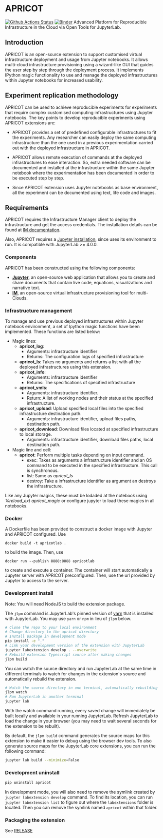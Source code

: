 # APRICOT

[![Github Actions Status](https://github.com/grycap/apricotlab/workflows/Build/badge.svg)](https://github.com/grycap/apricotlab/actions/workflows/build.yml)
[![Binder](https://mybinder.org/badge_logo.svg)](https://mybinder.org/v2/gh/grycap/apricotlab/main?urlpath=lab)
Advanced Platform for Reproducible Infrastructure in the Cloud via Open Tools for JupyterLab.

## Introduction

APRICOT is an open-source extension to support customised virtual infrastructure deployment and usage from Jupyter notebooks. It allows multi-cloud infrastructure provisioning using a wizard-like GUI that guides the user step by step through the deployment process. It implements IPython magic functionality to use and manage the deployed infrastructures within Jupyter notebooks for increased usability.

## Experiment replication methodology

APRICOT can be used to achieve reproducible experiments for experiments that require complex customised computing infrastructures using Jupyter notebooks. The key points to develop reproducible experiments using APRICOT extensions are:

- APRICOT provides a set of predefined configurable infrastructures to fit the experiments. Any researcher can easily deploy the same computing infrastructure than the one used in a previous experimentation carried out with the deployed infrastructure in APRICOT.

- APRICOT allows remote execution of commands at the deployed infrastructures to ease interaction. So, extra needed software can be documented and installed at the infrastructure within the same Jupyter notebook where the experimentation has been documented in order to be executed step by step.

- Since APRICOT extension uses Jupyter notebooks as base environment, all the experiment can be documented using text, life code and images.

## Requirements

APRICOT requires the Infrastructure Manager client to deploy the infrastructure and get the access credentials. The installation details can be found at [IM documentation](https://imdocs.readthedocs.io/en/devel/gstarted.html).

Also, APRICOT requires a [Jupyter installation](https://jupyter.org/install), since uses its environment to run. It is compatible with JupyterLab >= 4.0.0.

### Components

APRICOT has been constructed using the following components:

- [**Jupyter**](https://jupyter.org/), an open-source web application that allows you to create and share documents that contain live code, equations, visualizations and narrative text.
- [**IM**](https://www.grycap.upv.es/im/index.php), an open-source virtual infrastructure provisioning tool for multi-Clouds.

### Infrastructure management

To manage and use previous deployed infrastructures within Jupyter notebook environment, a set of Ipython magic functions have been implemented. These functions are listed below:

- Magic lines:
  - **apricot_log**:
    - Arguments: infrastructure identifier
    - Returns: The configuration logs of specified infrastructure
  - **apricot_ls**: Takes no arguments and returns a list with all the deployed infrastructures using this extension.
  - **apricot_info**:
    - Arguments: infrastructure identifier
    - Returns: The specifications of specified infrastructure
  - **apricot_vmls**:
    - Arguments: infrastructure identifier.
    - Return: A list of working nodes and their status at the specified infrastructure.
  - **apricot_upload**: Upload specified local files into the specified infrastructure destination path.
    - Arguments: infrastructure identifier, upload files paths, destination path.
  - **apricot_download**: Download files located at specified infrastructure to local storage.
    - Arguments: infrastructure identifier, download files paths, local destination path.
- Magic line and cell:
  - **apricot**: Perform multiple tasks depending on input command.
    - exec: Takes as arguments a infrastructure identifier and an OS command to be executed in the specified infrastructure. This call is synchronous.
    - list: Same as _apricot_ls_
    - destroy: Take a infrastructure identifier as argument an destroys the infrastructure.

Like any Jupyter magics, these must be lodaded at the notebook using _%reload_ext apricot_magic_ or configure jupyter to load these magics in all notebooks.

### Docker

A Dockerfile has been provided to construct a docker image with Jupyter and APRICOT configured. Use

`docker build -t apricotlab .`

to build the image. Then, use

`docker run --publish 8888:8888 apricotlab`

to create and execute a container. The container will start automatically a Jupyter server with APRICOT preconfigured. Then, use the url provided by Jupyter to access to the server.

### Development install

Note: You will need NodeJS to build the extension package.

The `jlpm` command is JupyterLab's pinned version of
[yarn](https://yarnpkg.com/) that is installed with JupyterLab. You may use
`yarn` or `npm` in lieu of `jlpm` below.

```bash
# Clone the repo to your local environment
# Change directory to the apricot directory
# Install package in development mode
pip install -e "."
# Link your development version of the extension with JupyterLab
jupyter labextension develop . --overwrite
# Rebuild extension Typescript source after making changes
jlpm build
```

You can watch the source directory and run JupyterLab at the same time in different terminals to watch for changes in the extension's source and automatically rebuild the extension.

```bash
# Watch the source directory in one terminal, automatically rebuilding when needed
jlpm watch
# Run JupyterLab in another terminal
jupyter lab
```

With the watch command running, every saved change will immediately be built locally and available in your running JupyterLab. Refresh JupyterLab to load the change in your browser (you may need to wait several seconds for the extension to be rebuilt).

By default, the `jlpm build` command generates the source maps for this extension to make it easier to debug using the browser dev tools. To also generate source maps for the JupyterLab core extensions, you can run the following command:

```bash
jupyter lab build --minimize=False
```

### Development uninstall

```bash
pip uninstall apricot
```

In development mode, you will also need to remove the symlink created by `jupyter labextension develop`
command. To find its location, you can run `jupyter labextension list` to figure out where the `labextensions`
folder is located. Then you can remove the symlink named `apricot` within that folder.

### Packaging the extension

See [RELEASE](RELEASE.md)
